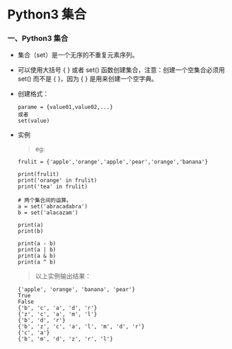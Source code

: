 # Python3 集合 

### 一、Python3 集合 

* 集合（set）是一个无序的不重复元素序列。
* 可以使用大括号 { } 或者 set() 函数创建集合，注意：创建一个空集合必须用 set() 而不是 { }，因为 { } 是用来创建一个空字典。 
* 创建格式：

      parame = {value01,value02,...}
      或者
      set(value)
      
* 实例

     >eg:
     
      frulit = {'apple','orange','apple','pear','orange','banana'}

      print(frulit)
      print('orange' in frulit)
      print('tea' in frulit)

      # 两个集合间的运算。
      a = set('abracadabra')
      b = set('alacazam')

      print(a)
      print(b)

      print(a - b)
      print(a | b)
      print(a & b)
      print(a ^ b)

     >以上实例输出结果：
	 
	  {'apple', 'orange', 'banana', 'pear'}
      True
      False
      {'b', 'c', 'a', 'd', 'r'}
      {'z', 'c', 'a', 'm', 'l'}
      {'b', 'd', 'r'}
      {'b', 'z', 'c', 'a', 'l', 'm', 'd', 'r'}
      {'c', 'a'}
      {'b', 'm', 'd', 'z', 'r', 'l'}
	 











































































































